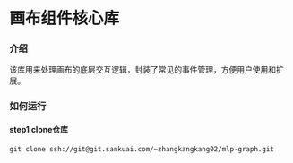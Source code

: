 # 画布组件核心库
### 介绍
该库用来处理画布的底层交互逻辑，封装了常见的事件管理，方便用户使用和扩展。


### 如何运行
#### step1  clone仓库
```
git clone ssh://git@git.sankuai.com/~zhangkangkang02/mlp-graph.git
```

